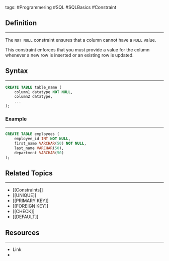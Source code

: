 tags: #Programmering #SQL #SQLBasics #Constraint

## Definition 
---
The `NOT NULL` constraint ensures that a column cannot have a `NULL` value. 

This constraint enforces that you must provide a value for the column whenever a new row is inserted or an existing row is updated.
## Syntax
---
```sql
CREATE TABLE table_name (
    column1 datatype NOT NULL,
    column2 datatype,
    ...
);
```
### Example
---
```sql
CREATE TABLE employees (
    employee_id INT NOT NULL,
    first_name VARCHAR(50) NOT NULL,
    last_name VARCHAR(50),
    department VARCHAR(50)
);
```


## Related Topics
---
- [[Constraints]]
- [[UNIQUE]]
- [[PRIMARY KEY]]
- [[FOREIGN KEY]]
- [[CHECK]]
- [[DEFAULT]]

## Resources
---
- Link
- 